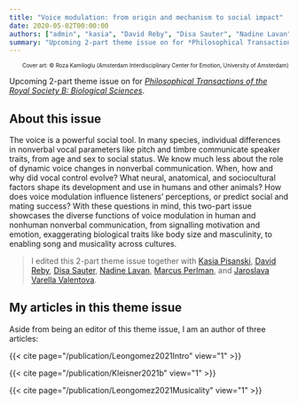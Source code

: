 ```yaml
---
title: "Voice modulation: from origin and mechanism to social impact"
date: 2020-05-02T00:00:00
authors: ["admin", "kasia", "David Reby", "Disa Sauter", "Nadine Lavan", "Marcus Perlman", "Jaroslava Varella Valentova"]
summary: "Upcoming 2-part theme issue on for *Philosophical Transactions of the Royal Society B: Biological Sciences*."
---
```


<p style="text-align:right;font-size:70%;">Cover art: © Roza Kamiloglu (Amsterdam Interdisciplinary Center for Emotion, University of Amsterdam)</p>

Upcoming 2-part theme issue on for [*Philosophical Transactions of the Royal Society B: Biological Sciences*](https://royalsocietypublishing.org/journal/rstb).

## About this issue

The voice is a powerful social tool. In many species, individual differences in nonverbal vocal parameters like pitch and timbre communicate speaker traits, from age and sex to social status. We know much less about the role of dynamic voice changes in nonverbal communication. When, how and why did vocal control evolve? What neural, anatomical, and sociocultural factors shape its development and use in humans and other animals? How does voice modulation influence listeners’ perceptions, or predict social and mating success? With these questions in mind, this two-part issue showcases the diverse functions of voice modulation in human and nonhuman nonverbal communication, from signalling motivation and emotion, exaggerating biological traits like body size and masculinity, to enabling song and musicality across cultures.

> I edited this 2-part theme issue together with [Kasia Pisanski](/en/author/katarzyna-pisanski/), [David Reby](https://www.eneslab.com/david-reby), [Disa Sauter](https://www.uva.nl/en/profile/s/a/d.a.sauter/d.a.sauter.html?cb), [Nadine Lavan](https://scholar.google.co.uk/citations?user=CbhRL4UAAAAJ&hl=en), [Marcus Perlman](https://www.birmingham.ac.uk/staff/profiles/elal/perlman-marcus.aspx), and [Jaroslava Varella Valentova](https://www.ip.usp.br/site/jaroslava-varella-valentova/).

<div id="adobe-dc-view" style="width: 595px;"></div>
<script src="https://documentcloud.adobe.com/view-sdk/main.js"></script>
<script type="text/javascript">
	document.addEventListener("adobe_dc_view_sdk.ready", function(){ 
		var adobeDCView = new AdobeDC.View({clientId: "064da19ffdb04db7b0ea2c9a528805cb", divId: "adobe-dc-view"});
		adobeDCView.previewFile({
			content:{location: {url: "https://jdleongomez.info/en/files/TB1840-1841_voice_modulation.pdf"}},
			metaData:{fileName: "TB1840 1841 voice modulation.pdf"}
		}, {embedMode: "IN_LINE"});
	});
</script>

## My articles in this theme issue

Aside from being an editor of this theme issue, I am an author of three articles: 

{{< cite page="/publication/Leongomez2021Intro" view="1" >}}

{{< cite page="/publication/Kleisner2021b" view="1" >}}

{{< cite page="/publication/Leongomez2021Musicality" view="1" >}}
